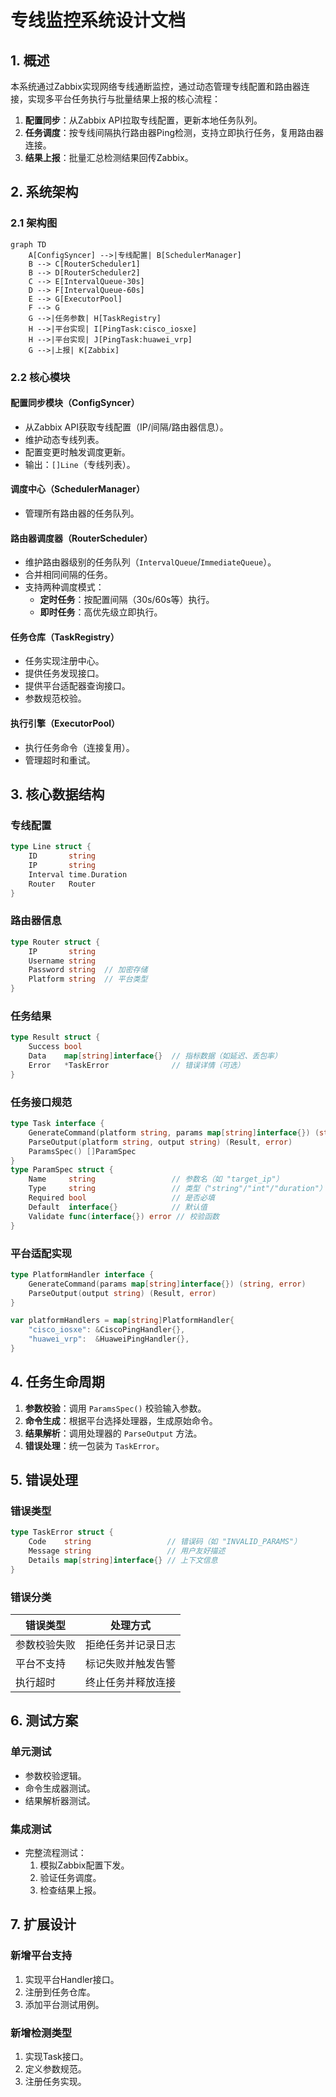 # 专线监控系统设计文档

## 1. 概述
本系统通过Zabbix实现网络专线通断监控，通过动态管理专线配置和路由器连接，实现多平台任务执行与批量结果上报的核心流程：
1. **配置同步**：从Zabbix API拉取专线配置，更新本地任务队列。
2. **任务调度**：按专线间隔执行路由器Ping检测，支持立即执行任务，复用路由器连接。
3. **结果上报**：批量汇总检测结果回传Zabbix。

## 2. 系统架构
### 2.1 架构图
```mermaid
graph TD
    A[ConfigSyncer] -->|专线配置| B[SchedulerManager]
    B --> C[RouterScheduler1]
    B --> D[RouterScheduler2]
    C --> E[IntervalQueue-30s]
    D --> F[IntervalQueue-60s]
    E --> G[ExecutorPool]
    F --> G
    G -->|任务参数| H[TaskRegistry]
    H -->|平台实现| I[PingTask:cisco_iosxe]
    H -->|平台实现| J[PingTask:huawei_vrp]
    G -->|上报| K[Zabbix]
```

### 2.2 核心模块
#### 配置同步模块（ConfigSyncer）
- 从Zabbix API获取专线配置（IP/间隔/路由器信息）。
- 维护动态专线列表。
- 配置变更时触发调度更新。
- 输出：`[]Line`（专线列表）。

#### 调度中心（SchedulerManager）
- 管理所有路由器的任务队列。

#### 路由器调度器（RouterScheduler）
- 维护路由器级别的任务队列（`IntervalQueue`/`ImmediateQueue`）。
- 合并相同间隔的任务。
- 支持两种调度模式：
  - **定时任务**：按配置间隔（30s/60s等）执行。
  - **即时任务**：高优先级立即执行。

#### 任务仓库（TaskRegistry）
- 任务实现注册中心。
- 提供任务发现接口。
- 提供平台适配器查询接口。
- 参数规范校验。

#### 执行引擎（ExecutorPool）
- 执行任务命令（连接复用）。
- 管理超时和重试。

## 3. 核心数据结构
### 专线配置
```go
type Line struct {
    ID       string
    IP       string
    Interval time.Duration
    Router   Router
}
```

### 路由器信息
```go
type Router struct {
    IP       string
    Username string
    Password string  // 加密存储
    Platform string  // 平台类型
}
```

### 任务结果
```go
type Result struct {
    Success bool
    Data    map[string]interface{}  // 指标数据（如延迟、丢包率）
    Error   *TaskError              // 错误详情（可选）
}
```

### 任务接口规范
```go
type Task interface {
    GenerateCommand(platform string, params map[string]interface{}) (string, error)
    ParseOutput(platform string, output string) (Result, error)
    ParamsSpec() []ParamSpec
}
type ParamSpec struct {
    Name     string                 // 参数名（如 "target_ip"）
    Type     string                 // 类型（"string"/"int"/"duration"）
    Required bool                   // 是否必填
    Default  interface{}            // 默认值
    Validate func(interface{}) error // 校验函数
}
```

### 平台适配实现
```go
type PlatformHandler interface {
    GenerateCommand(params map[string]interface{}) (string, error)
    ParseOutput(output string) (Result, error)
}

var platformHandlers = map[string]PlatformHandler{
    "cisco_iosxe": &CiscoPingHandler{},
    "huawei_vrp":  &HuaweiPingHandler{},
}
```

## 4. 任务生命周期
1. **参数校验**：调用 `ParamsSpec()` 校验输入参数。
2. **命令生成**：根据平台选择处理器，生成原始命令。
3. **结果解析**：调用处理器的 `ParseOutput` 方法。
4. **错误处理**：统一包装为 `TaskError`。

## 5. 错误处理
### 错误类型
```go
type TaskError struct {
    Code    string                 // 错误码（如 "INVALID_PARAMS"）
    Message string                 // 用户友好描述
    Details map[string]interface{} // 上下文信息
}
```

### 错误分类
| 错误类型         | 处理方式                 |
|------------------|--------------------------|
| 参数校验失败     | 拒绝任务并记录日志       |
| 平台不支持       | 标记失败并触发告警       |
| 执行超时         | 终止任务并释放连接       |

## 6. 测试方案
### 单元测试
- 参数校验逻辑。
- 命令生成器测试。
- 结果解析器测试。

### 集成测试
- 完整流程测试：
  1. 模拟Zabbix配置下发。
  2. 验证任务调度。
  3. 检查结果上报。

## 7. 扩展设计
### 新增平台支持
1. 实现平台Handler接口。
2. 注册到任务仓库。
3. 添加平台测试用例。

### 新增检测类型
1. 实现Task接口。
2. 定义参数规范。
3. 注册任务实现。
